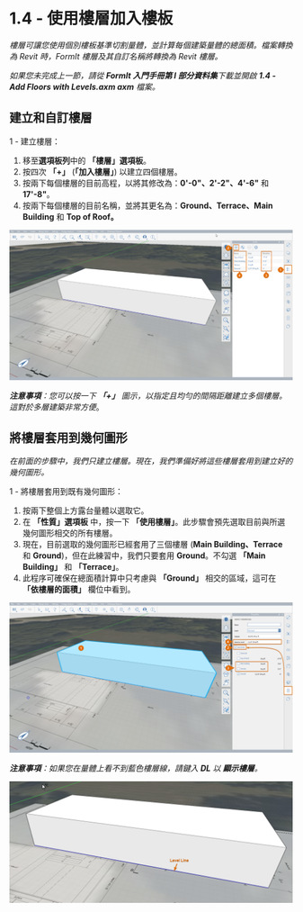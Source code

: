 # 1.4 - 使用樓層加入樓板

_樓層可讓您使用個別樓板基準切割量體，並計算每個建築量體的總面積。檔案轉換為 Revit 時，FormIt 樓層及其自訂名稱將轉換為 Revit 樓層。_

_如果您未完成上一節，請從 **FormIt 入門手冊第 I 部分資料集**下載並開啟 **1.4 - Add Floors with Levels.axm axm** 檔案。_

## **建立和自訂樓層**

1 - 建立樓層：

1. 移至**選項板列**中的 **「樓層」選項板**。
2. 按四次 **「+」** (**「加入樓層」**) 以建立四個樓層。
3. 按兩下每個樓層的目前高程，以將其修改為：**0'-0"、2'-2"、4'-6"** 和 **17'-8"**。
4. 按兩下每個樓層的目前名稱，並將其更名為：**Ground、Terrace、Main Building** 和 **Top of Roof。**

![](<../../.gitbook/assets/0 (16) (1).png>)

_**注意事項**：您可以按一下_ _**「+」**_ _圖示，以指定且均勻的間隔距離建立多個樓層。這對於多層建築非常方便_。

## **將樓層套用到幾何圖形**

_在前面的步驟中，我們只建立樓層。現在，我們準備好將這些樓層套用到建立好的幾何圖形。_

1 - 將樓層套用到既有幾何圖形：

1. 按兩下整個上方露台量體以選取它。
2. 在 **「性質」選項板** 中，按一下 **「使用樓層」**。此步驟會預先選取目前與所選幾何圖形相交的所有樓層。
3. 現在，目前選取的幾何圖形已經套用了三個樓層 (**Main Building、Terrace** 和 **Ground**)，但在此練習中，我們只要套用 **Ground**。不勾選 **「Main Building」** 和 **「Terrace」**。
4. 此程序可確保在總面積計算中只考慮與 **「Ground」** 相交的區域，這可在 **「依樓層的面積」** 欄位中看到。

![](<../../.gitbook/assets/1 (4) (1).png>)

_**注意事項**：如果您在量體上看不到藍色樓層線，請鍵入_ _**DL**_ _以_ _**顯示樓層**。_

![](<../../.gitbook/assets/2 (3) (1).png>)
